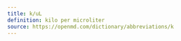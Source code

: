 ```yaml
---
title: k/uL
definition: kilo per microliter
source: https://openmd.com/dictionary/abbreviations/k
---
```

